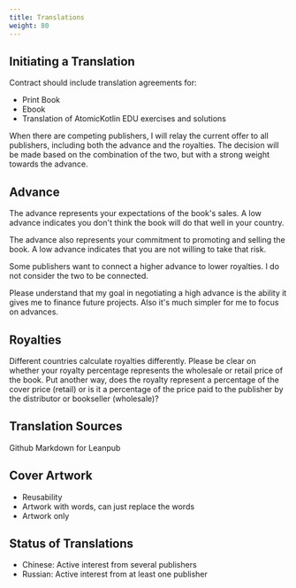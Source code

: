```yaml
---
title: Translations
weight: 80
---
```


## Initiating a Translation

Contract should include translation agreements for:
- Print Book
- Ebook
- Translation of AtomicKotlin EDU exercises and solutions

When there are competing publishers, I will relay the current offer to all
publishers, including both the advance and the royalties. The decision will
be made based on the combination of the two, but with a strong weight towards
the advance.

## Advance

The advance represents your expectations of the book's sales. A low advance
indicates you don't think the book will do that well in your country.

The advance also represents your commitment to promoting and selling the book.
A low advance indicates that you are not willing to take that risk.

Some publishers want to connect a higher advance to lower royalties. I do not
consider the two to be connected.

Please understand that my goal in negotiating a high advance is the ability it
gives me to finance future projects. Also it's much simpler for me to focus
on advances.

## Royalties

Different countries calculate royalties differently. Please be clear on whether
your royalty percentage represents the wholesale or retail price of the book.
Put another way, does the royalty represent a percentage of the cover price
(retail) or is it a percentage of the price paid to the publisher by the
distributor or bookseller (wholesale)?

## Translation Sources

Github Markdown for Leanpub

## Cover Artwork

- Reusability
- Artwork with words, can just replace the words
- Artwork only


## Status of Translations

- Chinese: Active interest from several publishers
- Russian: Active interest from at least one publisher

